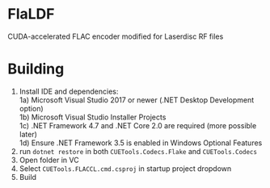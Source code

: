 # FlaLDF
CUDA-accelerated FLAC encoder modified for Laserdisc RF files

# Building

1) Install IDE and dependencies:  
1a) Microsoft Visual Studio 2017 or newer (.NET Desktop Development option)  
1b) Microsoft Visual Studio Installer Projects  
1c) .NET Framework 4.7 and .NET Core 2.0 are required (more possible later)  
1d) Ensure .NET Framework 3.5 is enabled in Windows Optional Features
2) run `dotnet restore` in both `CUETools.Codecs.Flake` and `CUETools.Codecs`
3) Open folder in VC
4) Select `CUETools.FLACCL.cmd.csproj` in startup project dropdown
5) Build
